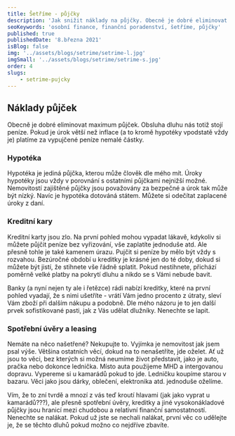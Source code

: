 ```yaml
---
title: Šetříme - půjčky
description: 'Jak snižit náklady na půjčky. Obecně je dobré eliminovat maximum půjček. Obsluha dluhu nás totiž stojí peníze. Pokud je úrok větší než inflace (a to kromě hypotéky vpodstatě vždy je) platíme za vypujčené peníze nemalé částky.'
seoKeywords: 'osobní finance, finanční poradenství, šetříme, půjčky'
published: true
publishedDate: '8.března 2021'
isBlog: false
img: '../assets/blogs/setrime/setrime-l.jpg'
imgSmall: '../assets/blogs/setrime/setrime-s.jpg'
order: 4
slugs:
    - setrime-pujcky
---
```


## Náklady půjček
Obecně je dobré eliminovat maximum půjček. Obsluha dluhu nás totiž stojí peníze. Pokud je úrok větší než inflace (a to kromě hypotéky vpodstatě vždy je) platíme za vypujčené peníze nemalé částky.

### Hypotéka
Hypotéka je jediná půjčka, kterou může člověk dle mého mít. Úroky hypotéky jsou vždy v porovnání s ostatními půjčkami nejnižší možné. Nemovitostí zajištěné půjčky jsou považovány za bezpečné a úrok tak může být nízký. Navíc je hypotéka dotováná státem. Můžete si odečítat zaplacené úroky z daní. 

### Kreditní kary
Kreditní karty jsou zlo. Na první pohled mohou vypadat lákavě, kdykoliv si můžete půjčit peníze bez vyřizování, vše zaplatíte jednoduše atd. Ale přesně tohle je také kamenem úrazu. Pujčit si peníze by mělo být vždy s rozvahou. Bezúročné období u kreditky je krásné jen do té doby, dokud si můžete být jistí, že stihnete vše řádně splatit. Pokud nestihnete, přichází poměrně velké platby na pokrytí dluhu a nikdo se s Vámi nebude bavit. 

Banky (a nyní nejen ty ale i řetězce) rádi nabízí kreditky, které na první pohled vyadají, že s nimi ušetříte - vrátí Vám jedno procento z útraty, sleví Vám zboží při dalším nákupu a podobně. Dle mého názoru je to jen další prvek sofistikované pasti, jak z Vás udělat dlužníky. Nenechte se lapit.

### Spotřební úvěry a leasing
Nemáte na něco našetřené? Nekupujte to. Vyjímka je nemovitost jak jsem psal výše. Většina ostatních věcí, dokud na to nenašetříte, jde oželet. Ať už jsou to věci, bez kterých si možná neumíme život představit, jako je  auto, pračka nebo dokonce lednička. Místo auta použijeme MHD a intergovanou dopravu. Vypereme si u kamarádů pokud to jde. Ledničku koupíme starou v bazaru. Věci jako jsou dárky, oblečení, elektronika atd. jednoduše oželíme.

Vím, že to zní tvrdě a mnozí z vás teď kroutí hlavami (jak jako vyprat u kamarádů???), ale přesně spotřební úvěry, kreditky a jiné vysokonákladové půjčky jsou hranicí mezi chudobou a relativní finanční samostatností. Nenechte se nalákat. Pokud už jste se nechali nalákat, první věc co udělejte je, že se těchto dluhů pokud možno co nejdříve zbavíte.

